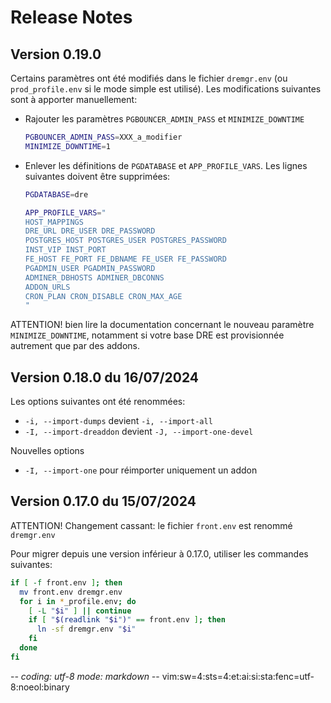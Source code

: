 # Release Notes

## Version 0.19.0

Certains paramètres ont été modifiés dans le fichier `dremgr.env` (ou
`prod_profile.env` si le mode simple est utilisé). Les modifications suivantes
sont à apporter manuellement:

* Rajouter les paramètres `PGBOUNCER_ADMIN_PASS` et `MINIMIZE_DOWNTIME`
  ~~~sh
  PGBOUNCER_ADMIN_PASS=XXX_a_modifier
  MINIMIZE_DOWNTIME=1
  ~~~
* Enlever les définitions de `PGDATABASE` et `APP_PROFILE_VARS`. Les lignes
  suivantes doivent être supprimées:
  ~~~sh
  PGDATABASE=dre

  APP_PROFILE_VARS="
  HOST_MAPPINGS
  DRE_URL DRE_USER DRE_PASSWORD
  POSTGRES_HOST POSTGRES_USER POSTGRES_PASSWORD
  INST_VIP INST_PORT
  FE_HOST FE_PORT FE_DBNAME FE_USER FE_PASSWORD
  PGADMIN_USER PGADMIN_PASSWORD
  ADMINER_DBHOSTS ADMINER_DBCONNS
  ADDON_URLS
  CRON_PLAN CRON_DISABLE CRON_MAX_AGE
  "
  ~~~

ATTENTION! bien lire la documentation concernant le nouveau paramètre
`MINIMIZE_DOWNTIME`, notamment si votre base DRE est provisionnée autrement que
par des addons.

## Version 0.18.0 du 16/07/2024

Les options suivantes ont été renommées:
* `-i, --import-dumps` devient `-i, --import-all`
* `-I, --import-dreaddon` devient `-J, --import-one-devel`

Nouvelles options
* `-I, --import-one` pour réimporter uniquement un addon

## Version 0.17.0 du 15/07/2024

ATTENTION! Changement cassant: le fichier `front.env` est renommé `dremgr.env`

Pour migrer depuis une version inférieur à 0.17.0, utiliser les commandes
suivantes:
~~~sh
if [ -f front.env ]; then
  mv front.env dremgr.env
  for i in *_profile.env; do
    [ -L "$i" ] || continue
    if [ "$(readlink "$i")" == front.env ]; then
      ln -sf dremgr.env "$i"
    fi
  done
fi
~~~

-*- coding: utf-8 mode: markdown -*- vim:sw=4:sts=4:et:ai:si:sta:fenc=utf-8:noeol:binary